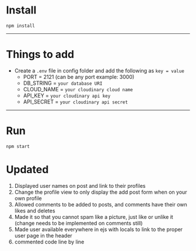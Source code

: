 # Install

`npm install`

---

# Things to add

- Create a `.env` file in config folder and add the following as `key = value`
  - PORT = 2121 (can be any port example: 3000)
  - DB_STRING = `your database URI`
  - CLOUD_NAME = `your cloudinary cloud name`
  - API_KEY = `your cloudinary api key`
  - API_SECRET = `your cloudinary api secret`

---

# Run

`npm start`

# Updated
1. Displayed user names on post and link to their profiles
2. Change the profile view to only display the add post form when on your own profile
3. Allowed comments to be added to posts, and comments have their own likes and deletes
4. Made it so that you cannot spam like a picture, just like or unlike it (change needs to be implemented on comments still)
5. Made user available everywhere in ejs with locals to link to the proper user page in the header
6. commented code line by line
